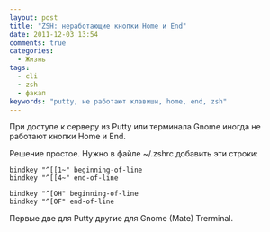 ```yaml
---
layout: post
title: "ZSH: неработающие кнопки Home и End"
date: 2011-12-03 13:54
comments: true
categories:
  - Жизнь
tags:
  - cli
  - zsh
  - факап
keywords: "putty, не работают клавиши, home, end, zsh"
---
```

При доступе к серверу из Putty или терминала Gnome иногда не работают кнопки Home и End.

Решение простое. Нужно в файле ~/.zshrc добавить эти строки:

```
bindkey "^[[1~" beginning-of-line
bindkey "^[[4~" end-of-line

bindkey "^[OH" beginning-of-line
bindkey "^[OF" end-of-line
```

Первые две для Putty другие для Gnome (Mate) Trerminal.
